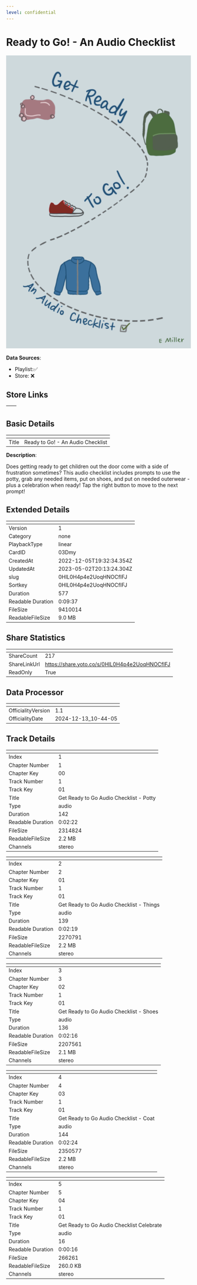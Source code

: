 ```yaml
---
level: confidential
---
```

# Ready to Go! - An Audio Checklist

![card_[03Dmy].png](../../img/cards/card_[03Dmy].png)

**Data Sources**: 

- Playlist:✅
- Store: ❌


## Store Links

| <!-- --> | <!-- --> |
| - | - |


## Basic Details

| <!-- --> | <!-- --> |
| - | - |
| Title | Ready to Go! - An Audio Checklist |

**Description**:

Does getting ready to get children out the door come with a side of frustration sometimes?  This audio checklist includes prompts to use the potty, grab any needed items, put on shoes, and put on needed outerwear - plus a celebration when ready!  Tap the right button to move to the next prompt!


## Extended Details

| <!-- --> | <!-- --> |
| - | - |
| Version | 1 |
| Category | none |
| PlaybackType | linear |
| CardID | 03Dmy |
| CreatedAt | 2022-12-05T19:32:34.354Z |
| UpdatedAt | 2023-05-02T20:13:24.304Z |
| slug | 0HlL0H4p4e2UoqHNOCfIFJ |
| Sortkey | 0HlL0H4p4e2UoqHNOCfIFJ |
| Duration | 577 |
| Readable Duration | 0:09:37 |
| FileSize | 9410014 |
| ReadableFileSize | 9.0 MB |


## Share Statistics

| <!-- --> | <!-- --> |
| - | - |
| ShareCount | 217 |
| ShareLinkUrl | https://share.yoto.co/s/0HlL0H4p4e2UoqHNOCfIFJ |
| ReadOnly | True |


## Data Processor

| <!-- --> | <!-- --> |
| - | - |
| OfficialityVersion | 1.1
| OfficialityDate | 2024-12-13_10-44-05


## Track Details

| <!-- --> | <!-- --> |
| - | - |
| Index | 1 |
| Chapter Number | 1 |
| Chapter Key | 00 |
| Track Number | 1 |
| Track Key | 01 |
| Title | Get Ready to Go Audio Checklist - Potty |
| Type | audio |
| Duration | 142 |
| Readable Duration | 0:02:22 |
| FileSize | 2314824 |
| ReadableFileSize | 2.2 MB |
| Channels | stereo |

| <!-- --> | <!-- --> |
| - | - |
| Index | 2 |
| Chapter Number | 2 |
| Chapter Key | 01 |
| Track Number | 1 |
| Track Key | 01 |
| Title | Get Ready to Go Audio Checklist - Things |
| Type | audio |
| Duration | 139 |
| Readable Duration | 0:02:19 |
| FileSize | 2270791 |
| ReadableFileSize | 2.2 MB |
| Channels | stereo |

| <!-- --> | <!-- --> |
| - | - |
| Index | 3 |
| Chapter Number | 3 |
| Chapter Key | 02 |
| Track Number | 1 |
| Track Key | 01 |
| Title | Get Ready to Go Audio Checklist - Shoes |
| Type | audio |
| Duration | 136 |
| Readable Duration | 0:02:16 |
| FileSize | 2207561 |
| ReadableFileSize | 2.1 MB |
| Channels | stereo |

| <!-- --> | <!-- --> |
| - | - |
| Index | 4 |
| Chapter Number | 4 |
| Chapter Key | 03 |
| Track Number | 1 |
| Track Key | 01 |
| Title | Get Ready to Go Audio Checklist - Coat |
| Type | audio |
| Duration | 144 |
| Readable Duration | 0:02:24 |
| FileSize | 2350577 |
| ReadableFileSize | 2.2 MB |
| Channels | stereo |

| <!-- --> | <!-- --> |
| - | - |
| Index | 5 |
| Chapter Number | 5 |
| Chapter Key | 04 |
| Track Number | 1 |
| Track Key | 01 |
| Title | Get Ready to Go Audio Checklist Celebrate |
| Type | audio |
| Duration | 16 |
| Readable Duration | 0:00:16 |
| FileSize | 266261 |
| ReadableFileSize | 260.0 KB |
| Channels | stereo |

